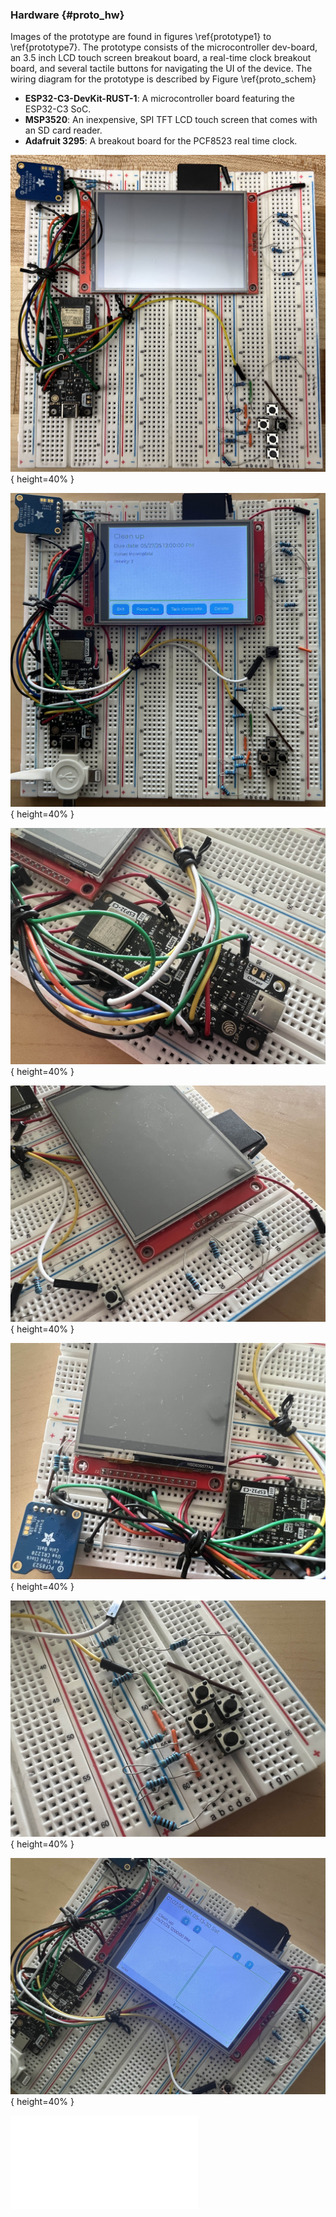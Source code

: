 ### Hardware {#proto_hw}
Images of the prototype are found in figures \ref{prototype1} to \ref{prototype7}.
The prototype consists of the microcontroller dev-board, an 3.5 inch LCD touch screen breakout board, a real-time clock breakout board, and several tactile buttons for navigating the UI of the device.
The wiring diagram for the prototype is described by Figure \ref{proto_schem}

- **ESP32-C3-DevKit-RUST-1**: A microcontroller board featuring the ESP32-C3 SoC.
- **MSP3520**: An inexpensive, SPI TFT LCD touch screen that comes with an SD card reader.
- **Adafruit 3295**: A breakout board for the PCF8523 real time clock.

![Prototype off \label{prototype1}](../common/images/prototype1.jpg){ height=40% }

![Prototype on](../common/images/prototype2.jpg){ height=40% }

![Prototype ESP32-C3 closeup](../common/images/prototype3.jpg){ height=40% }

![Prototype Screen and sync button closeup](../common/images/prototype4.jpg){ height=40% }

![Prototype RTC and screen connections](../common/images/prototype5.jpg){ height=40% }

![Prototype tactile buttons closeup](../common/images/prototype6.jpg){ height=40% }

![Prototype home screen closeup \label{prototype7}](../common/images/prototype7.jpg){ height=40% }

![Schematic of the prototype \label{proto_schem}](../../hardware/prototype_schematic.pdf)
